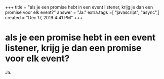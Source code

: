 +++
title = "als je een promise hebt in een event listener, krijg je dan een promise voor elk event?"
answer = "Ja."
extra.tags =[ "javascript", "async",]
created = "Dec 17, 2019 4:41 PM"
+++
# als je een promise hebt in een event listener, krijg je dan een promise voor elk event?

Ja.